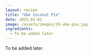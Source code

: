```yaml
---
layout: recipe
title: "Ube Coconut Pie"
date: 2025-01-01
image: /assets/images/19-ube-pie.jpg
ingredients:
  - To be added later
---
```



To be added later.